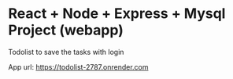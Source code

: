 # React + Node + Express + Mysql Project (webapp)
Todolist to save the tasks with login

App url: https://todolist-2787.onrender.com
